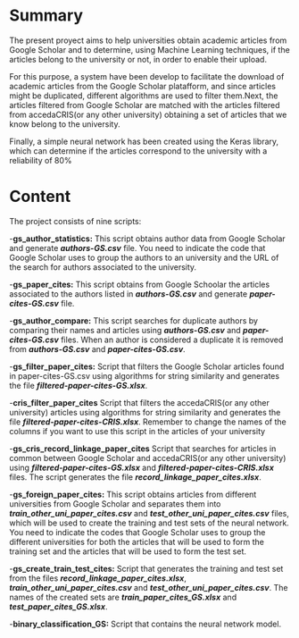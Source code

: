 # Summary
The present proyect aims to help universities obtain academic articles from Google Scholar 
and to determine, using Machine Learning techniques, if the articles belong to the university or 
not, in order to enable their upload.

For this purpose, a system have been develop to facilitate the download of academic articles 
from the Google Scholar platafform, and since articles might be duplicated, different algorithms 
are used to filter them.Next, the articles filtered from Google Scholar are matched with the articles filtered from accedaCRIS(or any other university) obtaining a set of articles that we know belong to the university.

Finally, a simple neural network has been created using the Keras library, which can 
determine if the articles correspond to the university with a reliability of 80%

# Content
The project consists of nine scripts:

-**gs_author_statistics:** This script obtains author data from Google Scholar and generate ***authors-GS.csv*** file. You need to indicate the code that Google Scholar uses to group the authors to an university and the URL of the search for authors associated to the university.

-**gs_paper_cites:** This script obtains from Google Schoolar the articles associated to the authors listed in ***authors-GS.csv*** and generate ***paper-cites-GS.csv*** file.

-**gs_author_compare:** This script searches for duplicate authors by comparing their names and articles using ***authors-GS.csv*** and ***paper-cites-GS.csv*** files. When an author is considered a duplicate it is removed from ***authors-GS.csv*** and ***paper-cites-GS.csv***.

-**gs_filter_paper_cites:** Script that filters the Google Scholar articles found in paper-cites-GS.csv using algorithms for string similarity and generates the file ***filtered-paper-cites-GS.xlsx***.

-**cris_filter_paper_cites** Script that filters the accedaCRIS(or any other university) articles using algorithms for string similarity and generates the file ***filtered-paper-cites-CRIS.xlsx***. Remember to change the names of the columns if you want to use this script in the articles of your university

-**gs_cris_record_linkage_paper_cites** Script that searches for articles in common between Google Scholar and accedaCRIS(or any other university) using ***filtered-paper-cites-GS.xlsx*** and ***filtered-paper-cites-CRIS.xlsx*** files. The script generates the file ***record_linkage_paper_cites.xlsx***.

-**gs_foreign_paper_cites:** This script obtains articles from different universities from Google Scholar and separates them into ***train_other_uni_paper_cites.csv*** and ***test_other_uni_paper_cites.csv*** files, which will be used to create the training and test sets of the neural network. You need to indicate the codes that Google Scholar uses to group the different universities for both the articles that will be used to form the training set and the articles that will be used to form the test set.

-**gs_create_train_test_cites:** Script that generates the training and test set from the files ***record_linkage_paper_cites.xlsx***, ***train_other_uni_paper_cites.csv*** and ***test_other_uni_paper_cites.csv***. The names of the created sets are ***train_paper_cites_GS.xlsx*** and ***test_paper_cites_GS.xlsx***.

-**binary_classification_GS:** Script that contains the neural network model.
